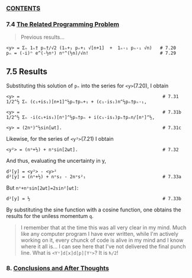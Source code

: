 ### [CONTENTS](CONTENTS.md)

### 7.4 [The Related Programming Problem](RELATED.md)

> Previous results...

    <y> = Σₙ 1ₙ† pₙ†/√2 (1ₙ+₁ pₙ+₁ √[n+1]  +  1ₙ-₁ pₙ-₁ √n)   # 7.20
    pₙ = (-i)ⁿ e^(-½nᵒ) nᵒ^(½n)/√n!                           # 7.29

## 7.5 Results

Substituting this solution of `pₙ` into the series for `<y>`(7.20), I obtain

    <y> =                                                      # 7.31
    1/2^½ Σₙ (c₁+is₁)[n+1]^½pₙ†pₙ+₁ + (c₁-is₁)n^½pₙ†pₙ-₁,

    <y> =                                                      # 7.31b
    1/2^½ Σₙ -i(c₁+is₁)[nᵒ]^½pₙ†pₙ + i(c₁-is₁)pₙ†pₙn/[nᵒ]^½,

    <y> = (2nᵒ)^½sin[ωt].                                      # 7.31c

Likewise, for the series of `<y²>`(7.21) I obtain

    <y²> = (nᵒ+½) + nᵒsin[2ωt].                                # 7.32

And thus, evaluating the uncertainty in y,

    d²[y] = <y²> - <y>²
    d²[y] = (nᵒ+½) + nᵒs₂ - 2nᵒs²₁                             # 7.33a

But `nᵒ+nᵒsin[2ωt]=2sin²[ωt]`:

    d²[y] = ½                                                  # 7.33b

By substituting the sine function with a cosine function, one obtains the results for the uniless momentum `q`.

> I remember that at the time this was all very clear in my mind.
> Much like any computer program I have ever written,
> while I'm actively working on it,
> every chunck of code is alive in my mind
> and I know where it all is...
> I can see here that I've not delivered the final punch line.
> What  is `<Yᵒ]d[x]d[p][Yᵒ>`?
> It is `ћ/2`!

### 8. [Conclusions and After Thoughts](CONCLUSIONS.md)
